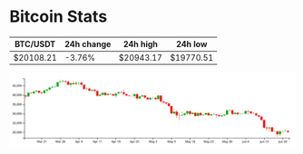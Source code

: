 # Bitcoin Stats

BTC/USDT|24h change|24h high|24h low|
|---|---|---|---|
|$20108.21|-3.76%|$20943.17|$19770.51|

<img src="./chart.svg">
